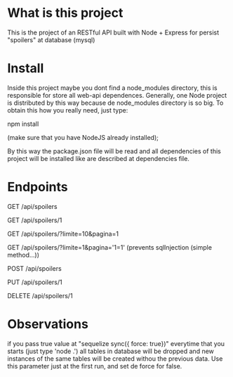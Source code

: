# What is this project

This is the project of an RESTful API built with Node + Express for persist "spoilers" at database (mysql)

# Install
Inside this project maybe you dont find a node_modules directory, this is responsible for store all web-api dependences. Generally, one Node project is distributed by this way because de node_modules directory is so big. To obtain this how you really need, just type:

npm install 

(make sure that you have NodeJS already installed);

By this way the package.json file will be read and all dependencies of this project will be installed like are described at dependencies file.

# Endpoints 

GET /api/spoilers

GET /api/spoilers/1

GET /api/spoilers/?limite=10&pagina=1

GET /api/spoilers/?limite=1&pagina='1=1' (prevents sqlInjection (simple method...))

POST /api/spoilers

PUT /api/spoilers/1

DELETE /api/spoilers/1

# Observations
if you pass true value at "sequelize sync({ force: true})" everytime that you starts (just type 'node .')  all tables in database will be dropped and new instances of the same tables will be created withou the previous data. Use this parameter just at the first run, and set de force for false.